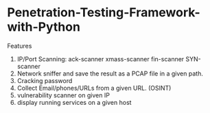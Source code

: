 # Penetration-Testing-Framework-with-Python

Features

1. IP/Port Scanning: ack-scanner  xmass-scanner fin-scanner SYN-scanner 
2. Network sniffer and save the result as a PCAP file in a given path.
3. Cracking password
4. Collect Email/phones/URLs from a given URL. (OSINT)
5. vulnerability scanner on given IP
6. display running services on a given host
